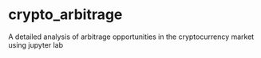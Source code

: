 # crypto_arbitrage
A detailed analysis of arbitrage opportunities in the cryptocurrency market using jupyter lab
